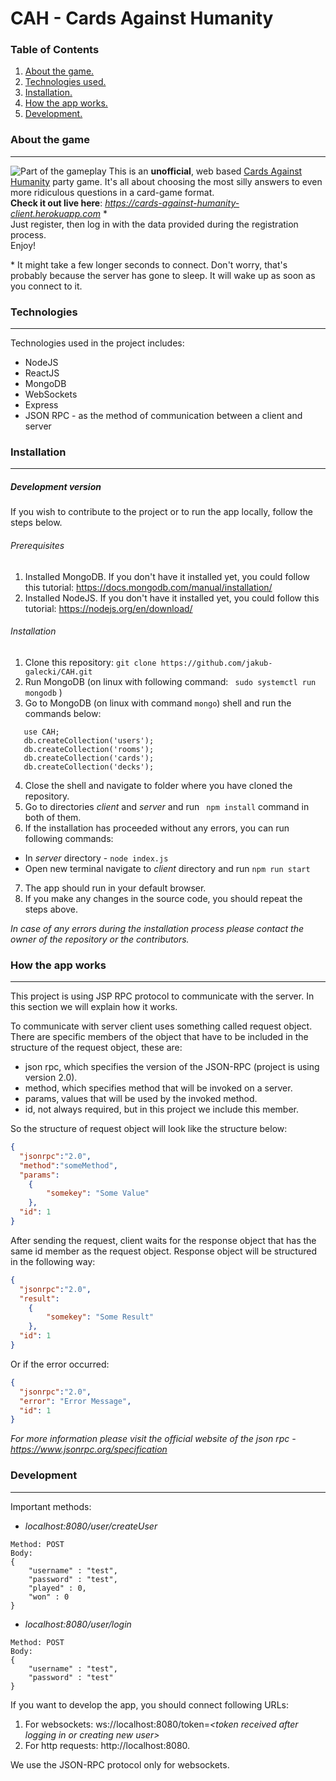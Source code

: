 # CAH - Cards Against Humanity 

### Table of Contents
1. [ About the game. ](#about)
2. [ Technologies used. ](#tech)
3. [ Installation. ](#install)
4. [ How the app works. ](#work)
5. [ Development. ](#dev)

<a name="about"></a>
### About the game
***
![Part of the gameplay](lobby_game_presentation.gif)
This is an __unofficial__, web based <a href="https://www.cardsagainsthumanity.com/">Cards Against Humanity</a> party game. It's all about choosing the most silly answers to even more ridiculous questions in a card-game format. \
__Check it out live here__: *https://cards-against-humanity-client.herokuapp.com* \* \
Just register, then log in with the data provided during the registration process. \
Enjoy!

\* It might take a few longer seconds to connect. Don't worry, that's probably because the server has gone to sleep. It will wake up as soon as you connect to it.

<a id="tech"></a>
### Technologies
***
Technologies used in the project includes:
- NodeJS
- ReactJS
- MongoDB
- WebSockets
- Express
- JSON RPC - as the method of communication between a client and server


<a name="install"></a>
### Installation
***
##### Development version
If you wish to contribute to the project or to run the app locally, follow the steps below.

###### Prerequisites
1. Installed MongoDB.  If you don't have it installed yet, you could follow this tutorial: https://docs.mongodb.com/manual/installation/
2. Installed NodeJS.  If you don't have it installed yet, you could follow this tutorial: https://nodejs.org/en/download/

###### Installation 
1. Clone this repository: ```git clone https://github.com/jakub-galecki/CAH.git ```
2. Run MongoDB (on linux with following command: ``` sudo systemctl run mongodb``` )
3. Go to MongoDB (on linux with command ``` mongo ```) shell and run the commands below:
```
   use CAH;
   db.createCollection('users');
   db.createCollection('rooms');
   db.createCollection('cards');
   db.createCollection('decks');
```
4. Close the shell and navigate to folder where you have cloned the repository.
5. Go to directories *client* and *server* and run  ``` npm install``` command in both of them.
6. If the installation has proceeded without any errors, you can run following commands:
- In *server* directory - ``` node index.js ```
- Open new terminal navigate to *client* directory and run ``` npm run start ```
7. The app should run in your default browser. 
8. If you make any changes in the source code, you should repeat the steps above.

*In case of any errors during the installation process please contact
the owner of the repository or the contributors.* 

<a name="work"></a>
### How the app works
***

This project is using JSP RPC protocol to communicate with the server. In this section
we will explain how it works.   

To communicate with server client uses something called request object. There are specific members of the object
that have to be included in the structure of the request object, these are:
- json rpc, which specifies the version of the JSON-RPC (project is using version 2.0).
- method, which specifies method that will be invoked on a server.
- params, values that will be used by the invoked method.
- id, not always required, but in this project we include this member.


So the structure of request object will look like the structure below:
```json 
{
  "jsonrpc":"2.0",
  "method":"someMethod",
  "params":
    {
        "somekey": "Some Value"
    },
  "id": 1
}
```

After sending the request, client waits for the response object that has the same id member
as the request object. Response object will be structured in the following way:
```json 
{
  "jsonrpc":"2.0",
  "result":
    {
        "somekey": "Some Result"
    },
  "id": 1
}
```

Or if the error occurred:

```json 
{
  "jsonrpc":"2.0",
  "error": "Error Message",
  "id": 1
}
```

*For more information please visit the official website of the json rpc - https://www.jsonrpc.org/specification*

<a name="dev"></a>
### Development
***

Important methods:


- *localhost:8080/user/createUser*
```
Method: POST 
Body:
{
    "username" : "test",
    "password" : "test",
    "played" : 0,
    "won" : 0
}
```
- *localhost:8080/user/login*
```
Method: POST 
Body:
{
    "username" : "test",
    "password" : "test"
}
```
If you want to develop the app, you should connect following URLs:
1. For websockets: ws://localhost:8080/token=*\<token received after logging in or creating new user>*
2. For http requests: http://localhost:8080.

We use the JSON-RPC protocol only for websockets.
